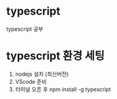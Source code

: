 # typescript
typescript 공부

# typescript 환경 세팅
1. nodejs 설치 (최신버전)
2. VScode 준비
3. 터미널 오픈 후 npm install -g typescript
